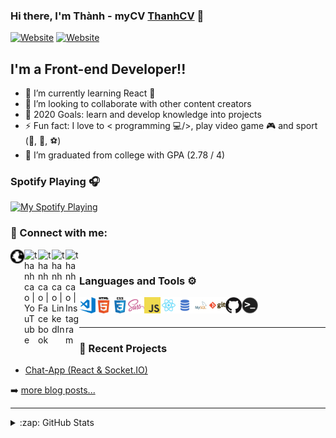 ### Hi there, I'm Thành - myCV [ThanhCV][website] 👋

[![Website](https://img.shields.io/website?label=thanhcaocv.com&style=for-the-badge&url=https%3A%2F%2Fthanhcaocv.freevnn.com&up_message=up)](http://thanhcaocv.freevnn.com)
[![Website](https://img.shields.io/website?down_message=facebook&label=facebook&logo=facebook&style=for-the-badge&up_message=info&url=https%3A%2F%2Fwww.facebook.com%2Fprofile.php%3Fid%3D100011687654562)](https://www.facebook.com/profile.php?id=100011687654562)

## I'm a Front-end Developer!!

- 🎋 I’m currently learning React  🤣
- 👯 I’m looking to collaborate with other content creators
- 🥅 2020 Goals: learn and develop knowledge into projects
- ⚡ Fun fact: I love to < programming 💻/>, play video game 🎮 and sport (🏀, 🏸, ⚽) 
- 🏫 I’m graduated from college with GPA (2.78 / 4)

### Spotify Playing 🎧

[<img src="https://now-playing-codestackr.vercel.app/api/spotify-playing" alt="My Spotify Playing" width="350" />](https://open.spotify.com/playlist/1CE9BFMegHDKeqpghupUqL)

### 🌾 Connect with me:

[<img align="left" alt="thanhcaocv.com" width="22px" src="https://raw.githubusercontent.com/iconic/open-iconic/master/svg/globe.svg" />][website]
[<img align="left" alt="thanhcao | YouTube" width="22px" src="https://cdn.jsdelivr.net/npm/simple-icons@v3/icons/youtube.svg" />][youtube]
[<img align="left" alt="thanhcao | Facebook" width="22px" src="https://cdn.jsdelivr.net/npm/simple-icons@3/icons/facebook.svg" />][facebook]
[<img align="left" alt="thanhcao | LinkedIn" width="22px" src="https://cdn.jsdelivr.net/npm/simple-icons@v3/icons/linkedin.svg" />][linkedin]
[<img align="left" alt="thanhcao | Instagram" width="22px" src="https://cdn.jsdelivr.net/npm/simple-icons@v3/icons/instagram.svg" />][instagram]

<br />

### Languages and Tools ⚙

<img align="left" alt="Visual Studio Code" width="26px" src="https://raw.githubusercontent.com/github/explore/80688e429a7d4ef2fca1e82350fe8e3517d3494d/topics/visual-studio-code/visual-studio-code.png" />
<img align="left" alt="HTML5" width="26px" src="https://raw.githubusercontent.com/github/explore/80688e429a7d4ef2fca1e82350fe8e3517d3494d/topics/html/html.png" />
<img align="left" alt="CSS3" width="26px" src="https://raw.githubusercontent.com/github/explore/80688e429a7d4ef2fca1e82350fe8e3517d3494d/topics/css/css.png" />
<img align="left" alt="Sass" width="26px" src="https://raw.githubusercontent.com/github/explore/80688e429a7d4ef2fca1e82350fe8e3517d3494d/topics/sass/sass.png" />
<img align="left" alt="JavaScript" width="26px" src="https://raw.githubusercontent.com/github/explore/80688e429a7d4ef2fca1e82350fe8e3517d3494d/topics/javascript/javascript.png" />
<img align="left" alt="React" width="26px" src="https://raw.githubusercontent.com/github/explore/80688e429a7d4ef2fca1e82350fe8e3517d3494d/topics/react/react.png" />
<img align="left" alt="SQL" width="26px" src="https://raw.githubusercontent.com/github/explore/80688e429a7d4ef2fca1e82350fe8e3517d3494d/topics/sql/sql.png" />
<img align="left" alt="MySQL" width="26px" src="https://raw.githubusercontent.com/github/explore/80688e429a7d4ef2fca1e82350fe8e3517d3494d/topics/mysql/mysql.png" />
<img align="left" alt="Git" width="26px" src="https://raw.githubusercontent.com/github/explore/80688e429a7d4ef2fca1e82350fe8e3517d3494d/topics/git/git.png" />
<img align="left" alt="GitHub" width="26px" src="https://raw.githubusercontent.com/github/explore/78df643247d429f6cc873026c0622819ad797942/topics/github/github.png" />
<img align="left" alt="Terminal" width="26px" src="https://raw.githubusercontent.com/github/explore/80688e429a7d4ef2fca1e82350fe8e3517d3494d/topics/terminal/terminal.png" />

<br />
<br />

---

### 👷 Recent Projects

<!-- RECENT-PROJECT-LIST:START -->
- [Chat-App (React & Socket.IO)](https://5f4a54b686e537d7e6edafef--keen-mirzakhani-4c6878.netlify.app/?fbclid=IwAR1MSLlnmUMUp7gpNYY633XlQ-QW_3is4zuHPEc2L3o1i9YQxJ8bp_9vjhk)
<!-- RECENT-PROJECT-LIST:END -->

➡️ [more blog posts...][website]

---

<details>
  <summary>:zap: GitHub Stats</summary>

  <img align="left" alt="Thanh's GitHub Stats" src="https://github-readme-stats.vercel.app/api?username=Caotrungthanh&show_icons=true&hide_border=true" />

</details>

[website]: http://thanhcaocv.freevnn.com/
[facebook]: https://www.facebook.com/
[youtube]: https://www.youtube.com/channel/UCOvfLIy7KA8ojXQGYth-F0A/videos?view_as=subscriber
[instagram]: https://www.instagram.com/cao6102/
[linkedin]: https://www.linkedin.com/in/trung-thanh-cao-30813b168/